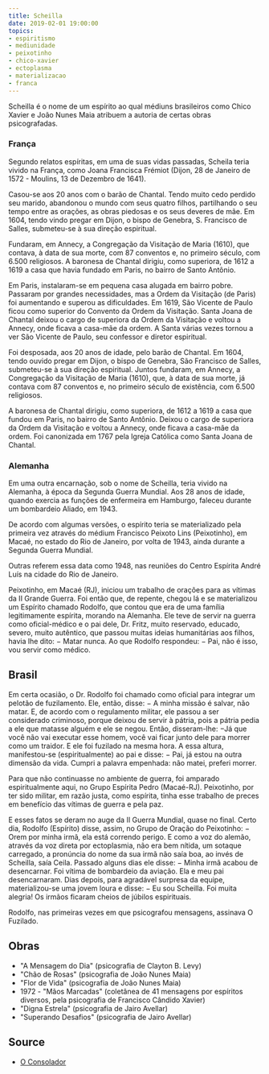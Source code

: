 ```yaml
---
title: Scheilla
date: 2019-02-01 19:00:00
topics: 
- espiritismo
- mediunidade
- peixotinho
- chico-xavier
- ectoplasma
- materializacao
- franca
---
```


Scheilla é o nome de um espírito ao qual médiuns brasileiros como Chico Xavier e
João Nunes Maia atribuem a autoria de certas obras psicografadas.

### França
Segundo relatos espíritas, em uma de suas vidas passadas, Scheila teria vivido
na França, como Joana Francisca Frémiot (Dijon, 28 de Janeiro de 1572 - Moulins,
13 de Dezembro de 1641). 

Casou-se aos 20 anos com o barão de Chantal. Tendo muito cedo perdido seu
marido, abandonou o mundo com seus quatro filhos, partilhando o seu tempo entre
as orações, as obras piedosas e os seus deveres de mãe. Em 1604, tendo vindo
pregar em Dijon, o bispo de Genebra, S. Francisco de Salles, submeteu-se à sua
direção espiritual. 

Fundaram, em Annecy, a Congregação da Visitação de Maria (1610), que contava, à
data de sua morte, com 87 conventos e, no primeiro século, com 6.500 religiosos.
A baronesa de Chantal dirigiu, como superiora, de 1612 a 1619 a casa que havia
fundado em Paris, no bairro de Santo Antônio.

Em Paris, instalaram-se em pequena casa alugada em bairro pobre. Passaram por
grandes necessidades, mas a Ordem da Visitação (de Paris) foi aumentando e
superou as dificuldades. Em 1619, São Vicente de Paulo ficou como superior do
Convento da Ordem da Visitação. Santa Joana de Chantal deixou o cargo de
superiora da Ordem da Visitação e voltou a Annecy, onde ficava a casa-mãe da
ordem. A Santa várias vezes tornou a ver São Vicente de Paulo, seu confessor e
diretor espiritual.

Foi desposada, aos 20 anos de idade, pelo barão de Chantal. Em 1604, tendo
ouvido pregar em Dijon, o bispo de Genebra, São Francisco de Salles, submeteu-se
à sua direção espiritual. Juntos fundaram, em Annecy, a Congregação da Visitação
de Maria (1610), que, à data de sua morte, já contava com 87 conventos e, no
primeiro século de existência, com 6.500 religiosos. 

A baronesa de Chantal dirigiu, como superiora, de 1612 a 1619 a casa que fundou
em Paris, no bairro de Santo Antônio. Deixou o cargo de superiora da Ordem da
Visitação e voltou a Annecy, onde ficava a casa-mãe da ordem. Foi canonizada em
1767 pela Igreja Católica como Santa Joana de Chantal.

### Alemanha
Em uma outra encarnação, sob o nome de Scheilla, teria vivido na Alemanha, à
época da Segunda Guerra Mundial. Aos 28 anos de idade, quando exercia as funções
de enfermeira em Hamburgo, faleceu durante um bombardeio Aliado, em 1943.

De acordo com algumas versões, o espírito teria se materializado pela primeira
vez através do médium Francisco Peixoto Lins (Peixotinho), em Macaé, no estado
do Rio de Janeiro, por volta de 1943, ainda durante a Segunda Guerra Mundial. 

Outras referem essa data como 1948, nas reuniões do Centro Espírita André Luís
na cidade do Rio de Janeiro.

Peixotinho, em Macaé (RJ), iniciou um trabalho de orações para as vítimas da II
Grande Guerra.  Foi então que, de repente, chegou lá e se materializou um
Espírito chamado Rodolfo, que contou que era de uma família legitimamente
espírita, morando na Alemanha.  Ele teve de servir na guerra como oficial-médico
e o pai dele, Dr. Fritz, muito reservado, educado, severo, muito autêntico, que
passou muitas ideias humanitárias aos filhos, havia lhe dito: − Matar nunca. Ao
que Rodolfo respondeu: − Pai, não é isso, vou servir como médico.

## Brasil
Em certa ocasião, o Dr. Rodolfo foi chamado como oficial para integrar um
pelotão de fuzilamento.  Ele, então, disse: − A minha missão é salvar, não
matar. E, de acordo com o regulamento militar, ele passou a ser considerado
criminoso, porque deixou de servir à pátria, pois a pátria pedia a ele que
matasse alguém e ele se negou. Então, disseram-lhe: −Já que você não vai
executar esse homem, você vai ficar junto dele para morrer como um traidor. E
ele foi fuzilado na mesma hora.  A essa altura, manifestou-se (espiritualmente)
ao pai e disse: − Pai, já estou na outra dimensão da vida. Cumpri a palavra
empenhada: não matei, preferi morrer. 

Para que não continuasse no ambiente de guerra, foi amparado espiritualmente
aqui, no Grupo Espírita Pedro (Macaé-RJ). Peixotinho, por ter sido militar, em
razão justa, como espírita, tinha esse trabalho de preces em benefício das
vítimas de guerra e pela paz.

E esses fatos se deram no auge da II Guerra Mundial, quase no final. Certo dia,
Rodolfo (Espírito) disse, assim, no Grupo de Oração do Peixotinho: − Orem por
minha irmã, ela está correndo perigo. E como a voz do alemão, através da voz
direta por ectoplasmia, não era bem nítida, um sotaque carregado, a pronúncia do
nome da sua irmã não saía boa, ao invés de Scheilla, saía Ceila. Passado alguns
dias ele disse: − Minha irmã acabou de desencarnar. Foi vítima de bombardeio da
aviação. Ela e meu pai desencarnaram. Dias depois, para agradável surpresa da
equipe, materializou-se uma jovem loura e disse: − Eu sou Scheilla. Foi muita
alegria! Os irmãos ficaram cheios de júbilos espirituais.

Rodolfo, nas primeiras vezes em que psicografou mensagens, assinava O Fuzilado.

## Obras
* "A Mensagem do Dia" (psicografia de Clayton B. Levy)  
* "Chão de Rosas" (psicografia de João Nunes Maia)  
* "Flor de Vida" (psicografia de João Nunes Maia)  
* 1972 - "Mãos Marcadas" (coletânea de 41 mensagens por espíritos diversos, pela psicografia de Francisco Cândido Xavier)  
* "Digna Estrela" (psicografia de Jairo Avellar)  
* "Superando Desafios" (psicografia de Jairo Avellar)  

## Source
* [O Consolador](http://www.oconsolador.com.br/linkfixo/biografias/scheilla.html)


